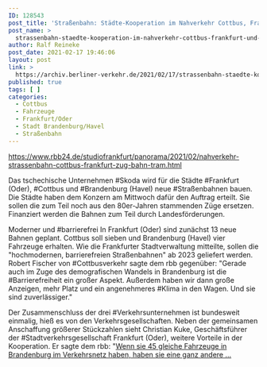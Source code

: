 ```yaml
---
ID: 128543
post_title: 'Straßenbahn: Städte-Kooperation im Nahverkehr Cottbus, Frankfurt und Brandenburg (Havel) schaffen gemeinsam neue Straßenbahnen an, aus rbb24.de'
post_name: >
  strassenbahn-staedte-kooperation-im-nahverkehr-cottbus-frankfurt-und-brandenburg-havel-schaffen-gemeinsam-neue-strassenbahnen-an-aus-rbb24-de
author: Ralf Reineke
post_date: 2021-02-17 19:46:06
layout: post
link: >
  https://archiv.berliner-verkehr.de/2021/02/17/strassenbahn-staedte-kooperation-im-nahverkehr-cottbus-frankfurt-und-brandenburg-havel-schaffen-gemeinsam-neue-strassenbahnen-an-aus-rbb24-de/
published: true
tags: [ ]
categories:
  - Cottbus
  - Fahrzeuge
  - Frankfurt/Oder
  - Stadt Brandenburg/Havel
  - Straßenbahn
---
```

https://www.rbb24.de/studiofrankfurt/panorama/2021/02/nahverkehr-strassenbahn-cottbus-frankfurt-zug-bahn-tram.html

Das tschechische Unternehmen #Skoda wird für die Städte #Frankfurt (Oder), #Cottbus und #Brandenburg (Havel) neue #Straßenbahnen bauen. Die Städte haben dem Konzern am Mittwoch dafür den Auftrag erteilt. Sie sollen die zum Teil noch aus den 80er-Jahren stammenden Züge ersetzen. Finanziert werden die Bahnen zum Teil durch Landesförderungen.

Moderner und #barrierefrei
In Frankfurt (Oder) sind zunächst 13 neue Bahnen geplant. Cottbus soll sieben und Brandenburg (Havel) vier Fahrzeuge erhalten. Wie die Frankfurter Stadtverwaltung mitteilte, sollen die "hochmodernen, barrierefreien Straßenbahnen" ab 2023 geliefert werden. Robert Fischer von #Cottbusverkehr sagte dem rbb gegenüber: "Gerade auch im Zuge des demografischen Wandels in Brandenburg ist die #Barrierefreiheit ein großer Aspekt. Außerdem haben wir dann große Anzeigen, mehr Platz und ein angenehmeres #Klima in den Wagen. Und sie sind zuverlässiger."

Der Zusammenschluss der drei #Verkehrsunternehmen ist bundesweit einmalig, hieß es von den Verkehrsgesellschaften. Neben der gemeinsamen Anschaffung größerer Stückzahlen sieht Christian Kuke, Geschäftsführer der #Stadtverkehrsgesellschaft Frankfurt (Oder), weitere Vorteile in der Kooperation. Er sagte dem rbb: "<a href="https://www.rbb24.de/studiofrankfurt/panorama/2021/02/nahverkehr-strassenbahn-cottbus-frankfurt-zug-bahn-tram.html">Wenn sie 45 gleiche Fahrzeuge in Brandenburg im Verkehrsnetz haben, haben sie eine ganz andere ...</a>
